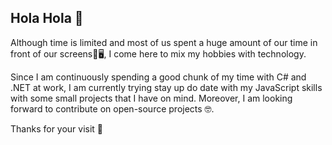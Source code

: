 ## Hola Hola 👋

<!--
**franciscosuca/franciscosuca** is a ✨ _special_ ✨ repository because its `README.md` (this file) appears on your GitHub profile.

Here are some ideas to get you started:

- 🔭 I’m currently working on ...
- 🌱 I’m currently learning ...
- 👯 I’m looking to collaborate on ...
- 🤔 I’m looking for help with ...
- 💬 Ask me about ...
- 📫 How to reach me: ...
- 😄 Pronouns: ...
- ⚡ Fun fact: ...
-->

Although time is limited and most of us spent a huge amount of our time in front of our screens📱🖥️, I come here to mix my hobbies with technology.

Since I am continuously spending a good chunk of my time with C# and .NET at work, I am currently trying stay up do date with my JavaScript skills with some small projects that I have on mind. Moreover, I am looking forward to contribute on open-source projects 🤓.

Thanks for your visit 🙂
